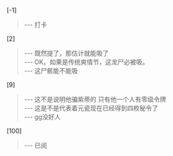 
[-1] 
>--- 打卡<br>

[2] 
>--- 既然提了，那估计就能吸了<br>
>--- OK。如果是传统爽情节，这龙尸必被吸。<br>
>--- 这尸骸能不能吸<br>

[9] 
>--- 这不是说明他骗紫蒂的 只有他一个人有零级令牌<br>
>--- 这是不是代表着元瓷现在已经得到四枚秘令了<br>
>--- gg没好人<br>

[100] 
>--- 已阅<br>
